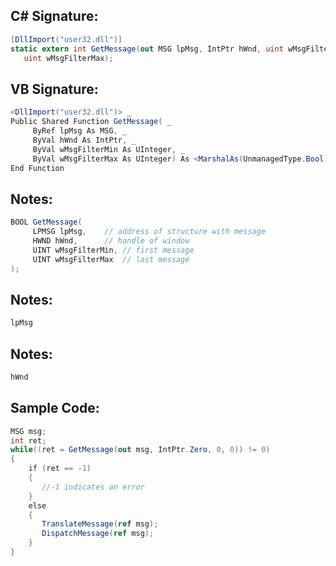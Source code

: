 
## C# Signature:
```cs
[DllImport("user32.dll")]
static extern int GetMessage(out MSG lpMsg, IntPtr hWnd, uint wMsgFilterMin,
   uint wMsgFilterMax);
```

## VB Signature:
```cs
<DllImport("user32.dll")> _
Public Shared Function GetMessage( _
     ByRef lpMsg As MSG, _
     ByVal hWnd As IntPtr, _
     ByVal wMsgFilterMin As UInteger, _
     ByVal wMsgFilterMax As UInteger) As <MarshalAs(UnmanagedType.Bool)> Boolean
End Function
```

## Notes:
```cs
BOOL GetMessage(
     LPMSG lpMsg,    // address of structure with message
     HWND hWnd,      // handle of window
     UINT wMsgFilterMin, // first message
     UINT wMsgFilterMax  // last message
);
```

## Notes:
```cs
lpMsg
```

## Notes:
```cs
hWnd
```

## Sample Code:
```cs
MSG msg;
int ret;
while((ret = GetMessage(out msg, IntPtr.Zero, 0, 0)) != 0)
{
    if (ret == -1)
    {
       //-1 indicates an error
    }
    else
    {
       TranslateMessage(ref msg);
       DispatchMessage(ref msg);
    }
}
```
